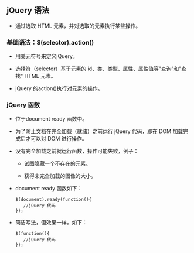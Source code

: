 ## jQuery 语法

- 通过选取 HTML 元素，并对选取的元素执行某些操作。

### 基础语法：$(selector).action()

- 用美元符号来定义jQuery。

- 选择符（selector）基于元素的 id、类、类型、属性、属性值等"查询"和"查找" HTML 元素。

- jQuery 的action()执行对元素的操作。

### jQuery 函数

- 位于document ready 函数中。

- 为了防止文档在完全加载（就绪）之前运行 jQuery 代码，即在 DOM 加载完成后才可以对 DOM 进行操作。

- 没有完全加载之前就运行函数，操作可能失败，例子：

  - 试图隐藏一个不存在的元素。
  
  - 获得未完全加载的图像的大小。

- document ready 函数如下：

  ```
  $(document).ready(function(){
     //jQuery 代码
  });
  ```

- 简洁写法，但效果一样，如下：

  ```
  $(function(){
     //jQuery 代码
  });
  ```